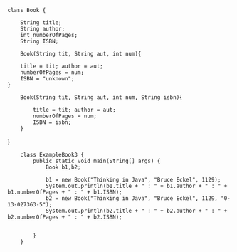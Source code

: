 
	class Book {

		String title;
		String author;
		int numberOfPages;
		String ISBN;
		
		Book(String tit, String aut, int num){
			
		title = tit; author = aut;
		numberOfPages = num;
		ISBN = "unknown";
	}

		Book(String tit, String aut, int num, String isbn){
			
			title = tit; author = aut;
			numberOfPages = num;
			ISBN = isbn;
		}
}

		class ExampleBook3 {
			public static void main(String[] args) {
				Book b1,b2;
				
				b1 = new Book("Thinking in Java", "Bruce Eckel", 1129);
				System.out.println(b1.title + " : " + b1.author + " : " + b1.numberOfPages + " : " + b1.ISBN);
				b2 = new Book("Thinking in Java", "Bruce Eckel", 1129, "0-13-027363-5");
				System.out.println(b2.title + " : " + b2.author + " : " + b2.numberOfPages + " : " + b2.ISBN);
				
				
			}
		}


